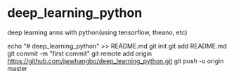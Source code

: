# deep_learning_python
deep learning anns with python(using tensorflow, theano, etc)

echo "# deep_learning_python" >> README.md
git init
git add README.md
git commit -m "first commit"
git remote add origin https://github.com/jwwhangbo/deep_learning_python.git
git push -u origin master
